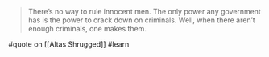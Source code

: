 > There’s no way to rule innocent men. The only power any government has is the power to crack down on criminals. Well, when there aren’t enough criminals, one makes them. 

#quote  on [[Altas Shrugged]] #learn 